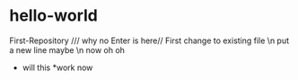 # hello-world
First-Repository 
 /// why no Enter is here// First change to existing file \n
put a new line
maybe \n now
oh oh
* will this 
*work now

